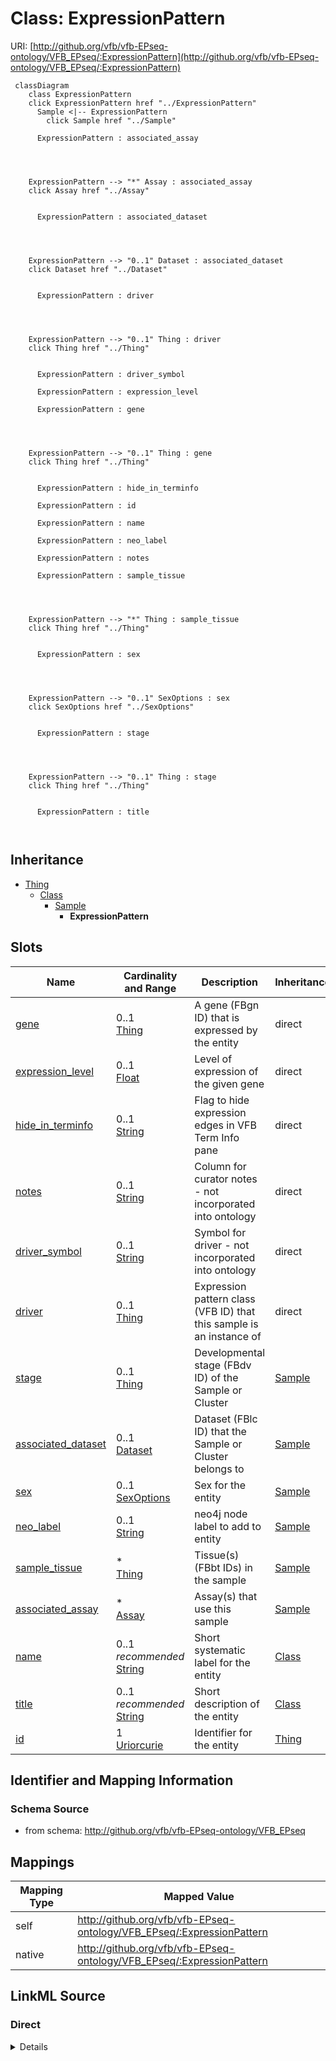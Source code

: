 

# Class: ExpressionPattern



URI: [http://github.org/vfb/vfb-EPseq-ontology/VFB_EPseq/:ExpressionPattern](http://github.org/vfb/vfb-EPseq-ontology/VFB_EPseq/:ExpressionPattern)






```mermaid
 classDiagram
    class ExpressionPattern
    click ExpressionPattern href "../ExpressionPattern"
      Sample <|-- ExpressionPattern
        click Sample href "../Sample"
      
      ExpressionPattern : associated_assay
        
          
    
    
    ExpressionPattern --> "*" Assay : associated_assay
    click Assay href "../Assay"

        
      ExpressionPattern : associated_dataset
        
          
    
    
    ExpressionPattern --> "0..1" Dataset : associated_dataset
    click Dataset href "../Dataset"

        
      ExpressionPattern : driver
        
          
    
    
    ExpressionPattern --> "0..1" Thing : driver
    click Thing href "../Thing"

        
      ExpressionPattern : driver_symbol
        
      ExpressionPattern : expression_level
        
      ExpressionPattern : gene
        
          
    
    
    ExpressionPattern --> "0..1" Thing : gene
    click Thing href "../Thing"

        
      ExpressionPattern : hide_in_terminfo
        
      ExpressionPattern : id
        
      ExpressionPattern : name
        
      ExpressionPattern : neo_label
        
      ExpressionPattern : notes
        
      ExpressionPattern : sample_tissue
        
          
    
    
    ExpressionPattern --> "*" Thing : sample_tissue
    click Thing href "../Thing"

        
      ExpressionPattern : sex
        
          
    
    
    ExpressionPattern --> "0..1" SexOptions : sex
    click SexOptions href "../SexOptions"

        
      ExpressionPattern : stage
        
          
    
    
    ExpressionPattern --> "0..1" Thing : stage
    click Thing href "../Thing"

        
      ExpressionPattern : title
        
      
```





## Inheritance
* [Thing](Thing.md)
    * [Class](Class.md)
        * [Sample](Sample.md)
            * **ExpressionPattern**



## Slots

| Name | Cardinality and Range | Description | Inheritance |
| ---  | --- | --- | --- |
| [gene](gene.md) | 0..1 <br/> [Thing](Thing.md) | A gene (FBgn ID) that is expressed by the entity | direct |
| [expression_level](expression_level.md) | 0..1 <br/> [Float](Float.md) | Level of expression of the given gene | direct |
| [hide_in_terminfo](hide_in_terminfo.md) | 0..1 <br/> [String](String.md) | Flag to hide expression edges in VFB Term Info pane | direct |
| [notes](notes.md) | 0..1 <br/> [String](String.md) | Column for curator notes - not incorporated into ontology | direct |
| [driver_symbol](driver_symbol.md) | 0..1 <br/> [String](String.md) | Symbol for driver - not incorporated into ontology | direct |
| [driver](driver.md) | 0..1 <br/> [Thing](Thing.md) | Expression pattern class (VFB ID) that this sample is an instance of | direct |
| [stage](stage.md) | 0..1 <br/> [Thing](Thing.md) | Developmental stage (FBdv ID) of the Sample or Cluster | [Sample](Sample.md) |
| [associated_dataset](associated_dataset.md) | 0..1 <br/> [Dataset](Dataset.md) | Dataset (FBlc ID) that the Sample or Cluster belongs to | [Sample](Sample.md) |
| [sex](sex.md) | 0..1 <br/> [SexOptions](SexOptions.md) | Sex for the entity | [Sample](Sample.md) |
| [neo_label](neo_label.md) | 0..1 <br/> [String](String.md) | neo4j node label to add to entity | [Sample](Sample.md) |
| [sample_tissue](sample_tissue.md) | * <br/> [Thing](Thing.md) | Tissue(s) (FBbt IDs) in the sample | [Sample](Sample.md) |
| [associated_assay](associated_assay.md) | * <br/> [Assay](Assay.md) | Assay(s) that use this sample | [Sample](Sample.md) |
| [name](name.md) | 0..1 _recommended_ <br/> [String](String.md) | Short systematic label for the entity | [Class](Class.md) |
| [title](title.md) | 0..1 _recommended_ <br/> [String](String.md) | Short description of the entity | [Class](Class.md) |
| [id](id.md) | 1 <br/> [Uriorcurie](Uriorcurie.md) | Identifier for the entity | [Thing](Thing.md) |









## Identifier and Mapping Information







### Schema Source


* from schema: http://github.org/vfb/vfb-EPseq-ontology/VFB_EPseq





## Mappings

| Mapping Type | Mapped Value |
| ---  | ---  |
| self | http://github.org/vfb/vfb-EPseq-ontology/VFB_EPseq/:ExpressionPattern |
| native | http://github.org/vfb/vfb-EPseq-ontology/VFB_EPseq/:ExpressionPattern |





## LinkML Source

<!-- TODO: investigate https://stackoverflow.com/questions/37606292/how-to-create-tabbed-code-blocks-in-mkdocs-or-sphinx -->

### Direct

<details>
```yaml
name: ExpressionPattern
from_schema: http://github.org/vfb/vfb-EPseq-ontology/VFB_EPseq
is_a: Sample
slots:
- gene
- expression_level
- hide_in_terminfo
attributes:
  notes:
    name: notes
    description: Column for curator notes - not incorporated into ontology.
    from_schema: http://github.org/vfb/vfb-EPseq-ontology/VFB_EPseq
    rank: 1000
    domain_of:
    - ExpressionPattern
  driver_symbol:
    name: driver_symbol
    description: Symbol for driver - not incorporated into ontology.
    from_schema: http://github.org/vfb/vfb-EPseq-ontology/VFB_EPseq
    rank: 1000
    domain_of:
    - ExpressionPattern
  driver:
    name: driver
    annotations:
      owl.fstring:
        tag: owl.fstring
        value: ClassAssertion( {V} {id} )
    description: Expression pattern class (VFB ID) that this sample is an instance
      of.
    from_schema: http://github.org/vfb/vfb-EPseq-ontology/VFB_EPseq
    rank: 1000
    multivalued: false
    domain_of:
    - ExpressionPattern
    range: Thing

```
</details>

### Induced

<details>
```yaml
name: ExpressionPattern
from_schema: http://github.org/vfb/vfb-EPseq-ontology/VFB_EPseq
is_a: Sample
attributes:
  notes:
    name: notes
    description: Column for curator notes - not incorporated into ontology.
    from_schema: http://github.org/vfb/vfb-EPseq-ontology/VFB_EPseq
    rank: 1000
    alias: notes
    owner: ExpressionPattern
    domain_of:
    - ExpressionPattern
    range: string
  driver_symbol:
    name: driver_symbol
    description: Symbol for driver - not incorporated into ontology.
    from_schema: http://github.org/vfb/vfb-EPseq-ontology/VFB_EPseq
    rank: 1000
    alias: driver_symbol
    owner: ExpressionPattern
    domain_of:
    - ExpressionPattern
    range: string
  driver:
    name: driver
    annotations:
      owl.fstring:
        tag: owl.fstring
        value: ClassAssertion( {V} {id} )
    description: Expression pattern class (VFB ID) that this sample is an instance
      of.
    from_schema: http://github.org/vfb/vfb-EPseq-ontology/VFB_EPseq
    rank: 1000
    multivalued: false
    alias: driver
    owner: ExpressionPattern
    domain_of:
    - ExpressionPattern
    range: Thing
  gene:
    name: gene
    annotations:
      owl.template:
        tag: owl.template
        value: "{% if gene %}\nClassAssertion ( \n    Annotation ( neo_custom:hide_in_terminfo\
          \ {{hide_in_terminfo}} ) \n    Annotation ( neo_custom:expression_level\
          \ {{expression_level}} ) \n    {% if expression_extent %}\n    Annotation\
          \ ( neo_custom:expression_extent {{expression_extent}} ) \n    {% endif\
          \ %}\n    ObjectSomeValuesFrom ( RO:0002292 {{gene}}) {{id}})\n{% endif\
          \ %}"
    description: A gene (FBgn ID) that is expressed by the entity. Max one gene per
      tsv row alongside its expression_level, expression_extent (for scRNAseq clusters)
      and hide_in_terminfo (=true).
    from_schema: http://github.org/vfb/vfb-EPseq-ontology/VFB_EPseq
    rank: 1000
    slot_uri: RO:0002292
    alias: gene
    owner: ExpressionPattern
    domain_of:
    - ExpressionPattern
    - Cluster
    range: Thing
  expression_level:
    name: expression_level
    description: Level of expression of the given gene.
    from_schema: http://github.org/vfb/vfb-EPseq-ontology/VFB_EPseq
    rank: 1000
    slot_uri: neo_custom:expression_level
    alias: expression_level
    owner: ExpressionPattern
    domain_of:
    - ExpressionPattern
    - Cluster
    range: float
  hide_in_terminfo:
    name: hide_in_terminfo
    description: Flag to hide expression edges in VFB Term Info pane. Range must be
      string - boolean changes capitalisation and does not add datatype anyway.
    from_schema: http://github.org/vfb/vfb-EPseq-ontology/VFB_EPseq
    rank: 1000
    slot_uri: neo_custom:hide_in_terminfo
    alias: hide_in_terminfo
    owner: ExpressionPattern
    domain_of:
    - ExpressionPattern
    - Cluster
    range: string
  stage:
    name: stage
    annotations:
      owl.fstring:
        tag: owl.fstring
        value: ClassAssertion( ObjectSomeValuesFrom( RO:0002490 {V} ) {id} )
    description: Developmental stage (FBdv ID) of the Sample or Cluster.
    from_schema: http://github.org/vfb/vfb-EPseq-ontology/VFB_EPseq
    rank: 1000
    slot_uri: RO:0002490
    alias: stage
    owner: ExpressionPattern
    domain_of:
    - Sample
    - Cluster
    range: Thing
  associated_dataset:
    name: associated_dataset
    annotations:
      owl.fstring:
        tag: owl.fstring
        value: AnnotationAssertion( dcterms:source {id} {V} )
    description: Dataset (FBlc ID) that the Sample or Cluster belongs to.
    from_schema: http://github.org/vfb/vfb-EPseq-ontology/VFB_EPseq
    rank: 1000
    slot_uri: dcterms:source
    alias: associated_dataset
    owner: ExpressionPattern
    domain_of:
    - Sample
    - Assay
    - Clustering
    - Cluster
    range: Dataset
  sex:
    name: sex
    annotations:
      owl.fstring:
        tag: owl.fstring
        value: ClassAssertion( ObjectSomeValuesFrom( BFO:0000050 {V} ) {id} )
    description: Sex for the entity. Should be 'male' or 'female'.
    from_schema: http://github.org/vfb/vfb-EPseq-ontology/VFB_EPseq
    rank: 1000
    slot_uri: BFO:0000050
    alias: sex
    owner: ExpressionPattern
    domain_of:
    - Sample
    - Cluster
    range: sex_options
  neo_label:
    name: neo_label
    annotations:
      owl:
        tag: owl
        value: AnnotationProperty
    description: neo4j node label to add to entity.
    from_schema: http://github.org/vfb/vfb-EPseq-ontology/VFB_EPseq
    rank: 1000
    slot_uri: neo_property:nodeLabel
    alias: neo_label
    owner: ExpressionPattern
    domain_of:
    - Dataset
    - Sample
    - Assay
    - Cluster
    - Publication
    range: string
  sample_tissue:
    name: sample_tissue
    annotations:
      owl.fstring:
        tag: owl.fstring
        value: ClassAssertion( ObjectSomeValuesFrom( RO:0002131 {V} ) {id} )
    description: Tissue(s) (FBbt IDs) in the sample. Multiple IDs should be separated
      with '|' or in different rows. Maps as an overlaps relationship rather than
      part_of due to imprecision of dissection.
    from_schema: http://github.org/vfb/vfb-scRNAseq-ontology/VFB_scRNAseq
    rank: 1000
    slot_uri: RO:0002131
    multivalued: true
    alias: sample_tissue
    owner: ExpressionPattern
    domain_of:
    - Sample
    range: Thing
  associated_assay:
    name: associated_assay
    annotations:
      owl:
        tag: owl
        value: ObjectPropertyAssertion
    description: Assay(s) that use this sample. Multiple IDs should be separated with
      '|' or in different rows.
    from_schema: http://github.org/vfb/vfb-scRNAseq-ontology/VFB_scRNAseq
    rank: 1000
    slot_uri: RO:0002352
    multivalued: true
    alias: associated_assay
    owner: ExpressionPattern
    domain_of:
    - Sample
    range: Assay
  name:
    name: name
    annotations:
      owl:
        tag: owl
        value: AnnotationAssertion
    description: Short systematic label for the entity.
    from_schema: http://github.org/vfb/vfb-EPseq-ontology/VFB_EPseq
    rank: 1000
    slot_uri: rdfs:label
    alias: name
    owner: ExpressionPattern
    domain_of:
    - Class
    range: string
    recommended: true
  title:
    name: title
    annotations:
      owl:
        tag: owl
        value: AnnotationAssertion
    description: Short description of the entity.
    from_schema: http://github.org/vfb/vfb-EPseq-ontology/VFB_EPseq
    rank: 1000
    slot_uri: IAO:0000115
    alias: title
    owner: ExpressionPattern
    domain_of:
    - Class
    range: string
    recommended: true
  id:
    name: id
    description: Identifier for the entity. FlyBase identifiers should be prefixed
      with 'FlyBase:'.
    from_schema: http://github.org/vfb/vfb-EPseq-ontology/VFB_EPseq
    rank: 1000
    identifier: true
    alias: id
    owner: ExpressionPattern
    domain_of:
    - Thing
    range: uriorcurie
    required: true

```
</details>